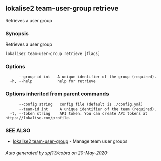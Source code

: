 ## lokalise2 team-user-group retrieve

Retrieves a user group

### Synopsis

Retrieves a user group

```
lokalise2 team-user-group retrieve [flags]
```

### Options

```
      --group-id int   A unique identifier of the group (required).
  -h, --help           help for retrieve
```

### Options inherited from parent commands

```
      --config string   config file (default is ./config.yml)
      --team-id int     A unique identifier of the team (required).
  -t, --token string    API token. You can create API tokens at https://lokalise.com/profile.
```

### SEE ALSO

* [lokalise2 team-user-group](lokalise2_team-user-group.md)	 - Manage team user groups

###### Auto generated by spf13/cobra on 20-May-2020
